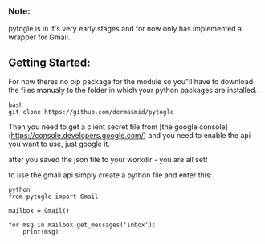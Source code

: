 ### Note:
pytogle is in it's very early stages and for now only has implemented a wrapper for Gmail.

## Getting Started:

For now theres no pip package for the module so you"ll have to download the files manualy to the folder in which your python packages are installed.

```
bash
git clone https://github.com/dermasmid/pytogle
```

Then you need to get a client secret file from [the google console] (https://console.developers.google.com/) and you need to enable the api you want to use, just google it.

after you saved the json file to your workdir - you are all set!

to use the gmail api simply create a python file and enter this:

```
python
from pytogle import Gmail

mailbox = Gmail()
 
for msg in mailbox.get_messages('inbox'):
    print(msg)
```

